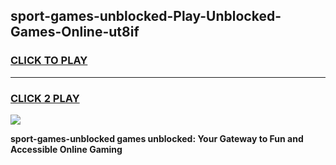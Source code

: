 
## sport-games-unblocked-Play-Unblocked-Games-Online-ut8if
<h3>
<a href="https://premium76.site?title=sport-games-unblocked&ref=24A">CLICK TO PLAY</a></h3>
<hr>

<h3>
<a href="https://premium76.site?title=sport-games-unblocked&ref=24A">CLICK 2 PLAY</a>
  
</h3>

<a href="https://premium76.site?title=sport-games-unblocked&ref=24A"><img src="https://clearcache.store/games.png"></a>


**sport-games-unblocked games unblocked: Your Gateway to Fun and Accessible Online Gaming**
